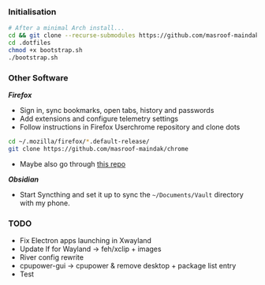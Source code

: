 ### Initialisation

```bash
# After a minimal Arch install...
cd && git clone --recurse-submodules https://github.com/masroof-maindak/.dotfiles
cd .dotfiles
chmod +x bootstrap.sh
./bootstrap.sh
```

### Other Software

***Firefox***

- Sign in, sync bookmarks, open tabs, history and passwords
- Add extensions and configure telemetry settings
- Follow instructions in Firefox Userchrome repository and clone dots
```bash
cd ~/.mozilla/firefox/*.default-release/
git clone https://github.com/masroof-maindak/chrome
```
- Maybe also go through [this repo](https://github.com/SpitFire-666/Firefox-Stuff)

***Obsidian***

- Start Syncthing and set it up to sync the `~/Documents/Vault` directory with my phone.

### TODO

- Fix Electron apps launching in Xwayland
- Update lf for Wayland -> feh/xclip + images
- River config rewrite
- cpupower-gui -> cpupower & remove desktop + package list entry
- Test